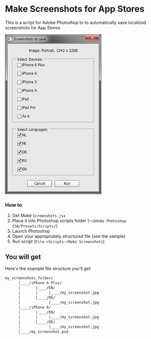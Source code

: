 # Make Screenshots for App Stores
This is a script for Adobe Photoshop to to automatically save localized screenshots for App Stores.

![Dialog](make-screenshots-dialog.png)

### How to
1. Get Make `Screenshots.jsx`
2. Place it into  Photoshop scripts folder (`~\Adobe Photoshop CS6/Presets/Scripts/`)
3. Launch Photoshop
4. Open your appropriately structured file (see the sample)
5. Run script (`File->Scripts->Make Screenshots`)

## You will get
Here's the example file structure you'll get:
```
my_screenshots_folder/
      |____/iPhone 6 Plus/
      |       |____/EN/
      |       |     |____/my_screenshot.jpg
      |       |____/DE/
      |             |____/my_screenshot.jpg
      |____/iPhone 6/
      |       |____/EN/
      |       |     |____/my_screenshot.jpg
      |       |____/DE/
      |             |____/my_screenshot.jpg
      |____/my_screenshot.psd
```     
